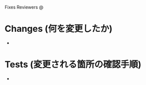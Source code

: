 Fixes 
Reviewers @

Changes (何を変更したか)
========================

- 

Tests (変更される箇所の確認手順)
=================================

- 
